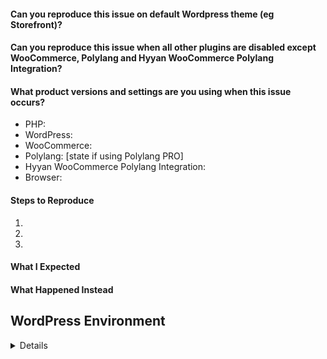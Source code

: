 <!--
Thanks for contributing&mdash;you rock!

Please note:
- These comments won't show up when you submit the issue.
- This is free software supported by volunteers in their spare time.  Please help us by making your issue report as clear and simple as possible.
If reporting a problem please make sure you confirm the following points so we can reproduce and fix your problem as quickly as possible:
-->

#### Can you reproduce this issue on default Wordpress theme (eg Storefront)?

#### Can you reproduce this issue when all other plugins are disabled except WooCommerce, Polylang and Hyyan WooCommerce Polylang Integration?

#### What product versions and settings are you using when this issue occurs?
* PHP: 
* WordPress: 
* WooCommerce: 
* Polylang: [state if using Polylang PRO]
* Hyyan WooCommerce Polylang Integration: 
* Browser: 


#### Steps to Reproduce
1. 
1. 
1. 

#### What I Expected



#### What Happened Instead


## WordPress Environment

<details>
```
Copy and paste the system status report from **WooCommerce > System Status** in WordPress admin here.
```
</details>
